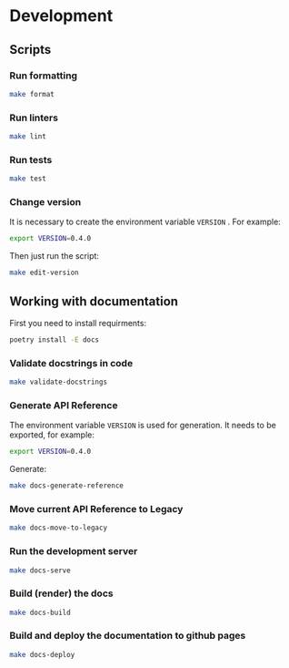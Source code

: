 # Development

## Scripts

### Run formatting

```bash
make format
```

### Run linters

```bash
make lint
```

### Run tests

```bash
make test
```

### Change version

It is necessary to create the environment variable `VERSION` . For example:

```bash
export VERSION=0.4.0
```

Then just run the script:

```bash
make edit-version
```

## Working with documentation

First you need to install requirments:

```bash
poetry install -E docs
```

### Validate docstrings in code

```bash
make validate-docstrings
```

### Generate API Reference

The environment variable `VERSION` is used for generation. It needs to be exported, for example:

```bash
export VERSION=0.4.0
```

Generate:

```bash
make docs-generate-reference
```

### Move current API Reference to Legacy

```bash
make docs-move-to-legacy
```

### Run the development server

```bash
make docs-serve
```

### Build (render) the docs

```bash
make docs-build
```

### Build and deploy the documentation to github pages

```bash
make docs-deploy
```
